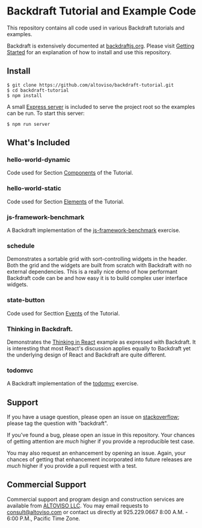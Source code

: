 # Backdraft Tutorial and Example Code

This repository contains all code used in various Backdraft tutorials and examples.


Backdraft is extensively documented at [backdraftjs.org](http://backdraftjs.org). Please visit [Getting Started](http://backdraftjs.org/tutorial/1-getting-started.html) for an explanation of how to install and use this repository.

## Install

```
$ git clone https://github.com/altoviso/backdraft-tutorial.git
$ cd backdraft-tutorial
$ npm install
```

A small [Express server](https://github.com/altoviso/backdraft-tutorial/blob/master/httpServer.js) is included to serve the project root so the examples can be run. To start this server:

```
$ npm run server
```


## What's Included

### hello-world-dynamic
Code used for Section [Components](http://backdraftjs.org/tutorial/3-components.html)  of the Tutorial.

### hello-world-static
Code used for Section [Elements](http://backdraftjs.org/tutorial/2-elements.html) of the Tutorial.

### js-framework-benchmark
A Backdraft implementation of the [js-framework-benchmark](https://github.com/krausest/js-framework-benchmark) exercise.

### schedule
Demonstrates a sortable grid with sort-controlling widgets in the header. Both the grid and the widgets are built from scratch with Backdraft with no external dependencies. This is a really nice demo of how performant Backdraft code can be and how easy it is to build complex user interface widgets.

### state-button
Code used for Secttion [Events](http://backdraftjs.org/tutorial/4-events.html) of the Tutorial.

### Thinking in Backdraft.
Demonstrates the [Thinking in React](https://reactjs.org/docs/thinking-in-react.html) example as expressed with Backdraft. It is interesting that most React's discussion applies equally to Backdraft yet the underlying design of React and Backdraft are quite different.

### todomvc
A Backdraft implementation of the [todomvc](https://github.com/tastejs/todomvc) exercise.

## Support

If you have a usage question, please open an issue on [stackoverflow](https://stackoverflow.com/questions/ask/advice?); please tag the question with "backdraft".

If you've found a bug, please open an issue in this repository. Your chances of getting attention are *much* higher if you provide a reproducible test case.

You may also request an enhancement by opening an issue. Again, your chances of getting that enhancement incorporated into future releases are *much* higher if you provide a pull request with a test.

## Commercial Support

Commercial support and program design and construction services are available from [ALTOVISO LLC](http://www.altoviso.com). You may email requests to [consult@altoviso.com](mailto:consult@altoviso.com) or contact us directly at 925.229.0667 8:00 A.M. - 6:00 P.M., Pacific Time Zone.

